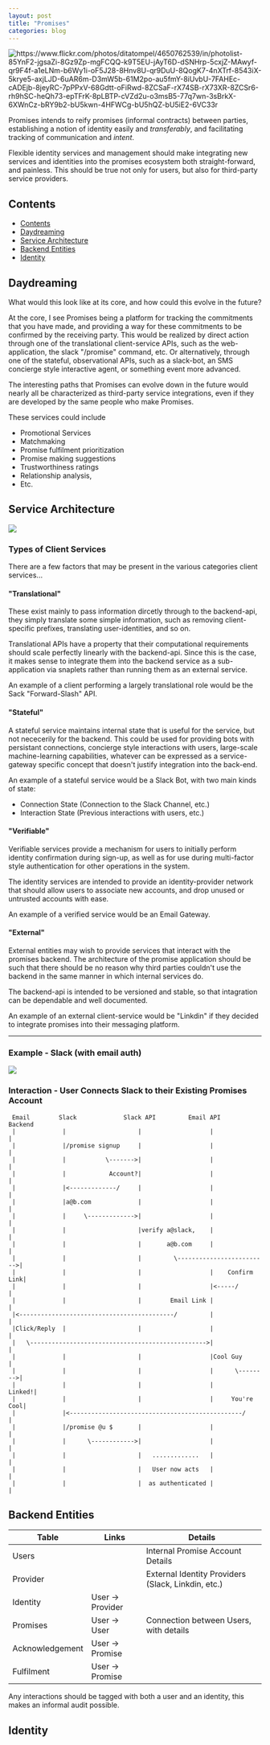 ```yaml
---
layout: post
title: "Promises"
categories: blog
---
```


<img src="/images/promises/pinky.png"
     title="https://www.flickr.com/photos/ditatompel/4650762539/in/photolist-85YnF2-jgsaZi-8Gz9Zp-mgFCQQ-k9T5EU-jAyT6D-dSNHrp-5cxjZ-MAwyf-qr9F4f-a1eLNm-b6Wy1i-oF5J28-8Hnv8U-qr9DuU-8QogK7-4nXTrf-8543iX-5krye5-axjLJD-6uAR6m-D3mW5b-61M2po-au5fmY-8iUvbU-7FAHEc-cADEjb-8jeyRC-7pPPxV-68Gdtt-oFiRwd-8ZCSaF-rX74SB-rX73XR-8ZCSr6-rh9hSC-heQh73-epTFrK-8pLBTP-cVZd2u-o3msB5-77q7wn-3sBrkX-6XWnCz-bRY9b2-bU5kwn-4HFWCg-bU5hQZ-bU5iE2-6VC33r"
     class="fit image" />

Promises intends to reify promises (informal contracts) between parties,
establishing a notion of identity easily and _transferably_, and facilitating
tracking of communication and _intent_.

Flexible identity services and management should make integrating new services
and identities into the promises ecosystem both straight-forward, and painless.
This should be true not only for users, but also for third-party service providers.

<!--more-->

## Contents

* [Contents](#contents)
* [Daydreaming](#daydreaming)
* [Service Architecture](#service-architecture)
* [Backend Entities](#backend-entities)
* [Identity](#identity)

## Daydreaming

What would this look like at its core, and how could this evolve in the future?

At the core, I see Promises being a platform for tracking the commitments that you
have made, and providing a way for these commitments to be confirmed by the
receiving party. This would be realized by direct action through one of the
translational client-service APIs, such as the web-application, the slack
"/promise" command, etc. Or alternatively, through one of the stateful, observational
APIs, such as a slack-bot, an SMS concierge style interactive agent, or
something event more advanced.

The interesting paths that Promises can evolve down in the future would nearly
all be characterized as third-party service integrations, even if they
are developed by the same people who make Promises.

These services could include

* Promotional Services
* Matchmaking
* Promise fulfilment prioritization
* Promise making suggestions
* Trustworthiness ratings
* Relationship analysis,
* Etc.

## Service Architecture

<!--
cat <<EOF | digraph | OUTPUT=images/promises/dot_13440.png dotshow
    database;
    backend;
    client_service;
    verifying_client_service;
    translational_client;
    stateful_client;
    privelaged_client;

    database                 -> backend;
    backend                  -> client_service;
    backend                  -> verifying_client_service;
    backend                  -> translational_client;
    client_service           -> verifying_client_service [style=dashed];
    client_service           -> stateful_client;
    verifying_client_service -> privelaged_client;
EOF
-->

![](/images/promises/dot_13440.png)

### Types of Client Services

There are a few factors that may be present in the various categories client services...

#### "Translational"

These exist mainly to pass information dircetly through to the backend-api,
they simply translate some simple information, such as removing client-specific
prefixes, translating user-identities, and so on.

Translational APIs have a property that their computational requirements should
scale perfectly linearly with the backend-api. Since this is the case, it makes
sense to integrate them into the backend service as a sub-application via
snaplets rather than running them as an external service.

An example of a client performing a largely translational role would be the
Sack "Forward-Slash" API.

#### "Stateful"

A stateful service maintains internal state that is useful for the service,
but not nececerily for the backend. This could be used for providing
bots with persistant connections, concierge style interactions with users,
large-scale machine-learning capabilities, whatever can be expressed
as a service-gateway specific concept that doesn't justify integration
into the back-end.

An example of a stateful service would be a Slack Bot, with two main kinds
of state:

* Connection State (Connection to the Slack Channel, etc.)
* Interaction State (Previous interactions with users, etc.)

#### "Verifiable"

Verifiable services provide a mechanism for users to initially perform
identity confirmation during sign-up, as well as for use during multi-factor
style authentication for other operations in the system.

The identity services are intended to provide an identity-provider network
that should allow users to associate new accounts, and drop unused or
untrusted accounts with ease.

An example of a verified service would be an Email Gateway.

#### "External"

External entities may wish to provide services that interact with the
promises backend. The architecture of the promise application should
be such that there should be no reason why third parties couldn't
use the backend in the same manner in which internal services do.

The backend-api is intended to be versioned and stable, so that intagration
can be dependable and well documented.

An example of an external client-service would be "Linkdin" if they decided
to integrate promises into their messaging platform.

<hr />

### Example - Slack (with email auth)

<!--
cat <<EOF | digraph | OUTPUT=images/promises/dot_13564.png dotshow
    postgres;
    backend_api;
    slack_api;
    email_api;
    slack;

    postgres       -> backend_api;
    backend_api    -> slack_api;
    backend_api    -> email_api;
    slack_api      -> slack;
EOF
-->

![](/images/promises/dot_13564.png)

### Interaction - User Connects Slack to their Existing Promises Account

     Email        Slack             Slack API         Email API        Backend
     |             |                    |                   |                |
     |             |/promise signup     |                   |                |
     |             |           \------->|                   |                |
     |             |            Account?|                   |                |
     |             |<-------------/     |                   |                |
     |             |a@b.com             |                   |                |
     |             |     \------------->|                   |                |
     |             |                    |verify a@slack,    |                |
     |             |                    |       a@b.com     |                |
     |             |                    |         \------------------------->|
     |             |                    |                   |    Confirm Link|
     |             |                    |                   |<-----/         |
     |             |                    |        Email Link |                |
     |<-------------------------------------------/         |                |
     |Click/Reply  |                    |                   |                |
     |   \------------------------------------------------->|                |
     |             |                    |                   |Cool Guy        |
     |             |                    |                   |      \-------->|
     |             |                    |                   |         Linked!|
     |             |                    |                   |     You're Cool|
     |             |<------------------------------------------------/       |
     |             |/promise @u $       |                   |                |
     |             |      \------------>|                   |                |
     |             |                    |   .............   |                |
     |             |                    |   User now acts   |                |
     |             |                    |  as authenticated |                |

## Backend Entities

| Table           | Links            | Details                                            |
| -------------   | -----            | --------------                                     |
| Users           |                  | Internal Promise Account Details                   |
| Provider        |                  | External Identity Providers (Slack, Linkdin, etc.) |
| Identity        | User -> Provider |                                                    |
| Promises        | User -> User     | Connection between Users, with details             |
| Acknowledgement | User -> Promise  |                                                    |
| Fulfilment      | User -> Promise  |                                                    |

Any interactions should be tagged with both a user and an identity, this
makes an informal audit possible.


## Identity


